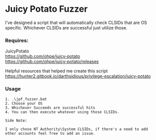 # Juicy Potato Fuzzer

I've designed a script that will automatically check CLSIDs that are OS specific. Whichever CLSIDs are successful just utilize those.  
  
### Requires:  
JuicyPotato  
https://github.com/ohpe/juicy-potato  
https://github.com/ohpe/juicy-potato/releases  
  
Helpful resources that helped me create this script  
https://hunter2.gitbook.io/darthsidious/privilege-escalation/juicy-potato

### Usage

```
1. .\jpf_fuzzer.bat
2. Choose your OS
3. Whichever Succeeds are successful hits
4. You can then execute whatever using those CLSIDs.
```

```
Side Note:

I only chose NT Authority\System CLSIDs, if there's a need to add other accounts feel free to add an issue.
```

